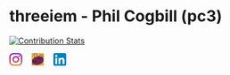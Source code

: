 # threeiem - Phil Cogbill (pc3)

[![Contribution Stats](https://github-contribution-stats.vercel.app/api/?username=threeiem)](https://github.com/LordDashMe/github-contribution-stats/)

[<img src="https://raw.githubusercontent.com/threeiem/threeiem/main/instagram.svg" height="23em" align="center" style="padding-right:13px;" alt="threeiem on Instagram"/>](https://instagram.com/threeiem)
[<img src="https://raw.githubusercontent.com/threeiem/threeiem/main/cohost.svg" height="23em" align="center" style="padding-right:13px;" alt="threeiem on cohost"/>](https://cohost.org/threeiem)
[<img src="https://raw.githubusercontent.com/threeiem/threeiem/main/linkedin.svg" height="23em" align="center" alt="LinkedIn Profile"/>](https://www.linkedin.com/in/pc3/)
